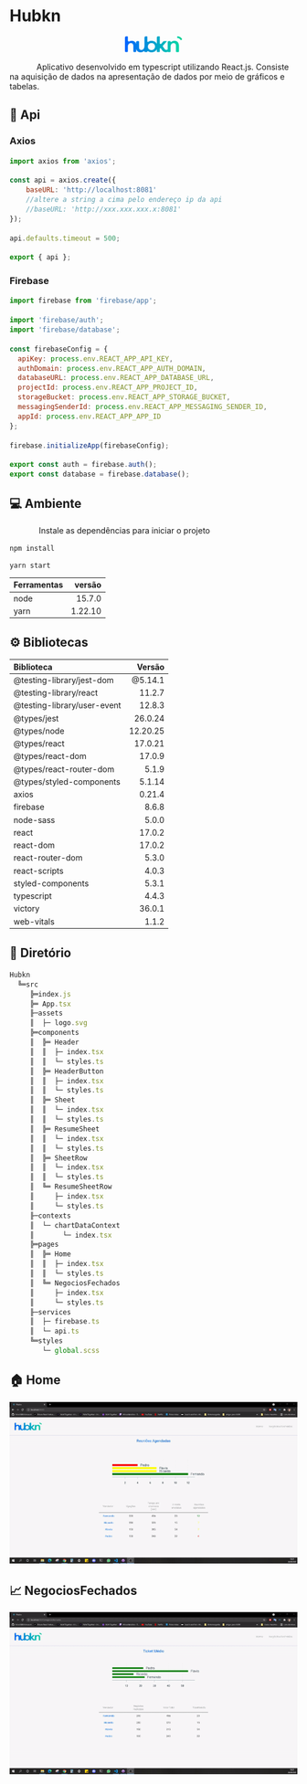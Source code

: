 # Hubkn

<p align="center">
<img src="Readme/logo.png" width="20%" />
</p>

&nbsp;&nbsp;&nbsp;&nbsp;&nbsp;&nbsp;&nbsp;&nbsp;&nbsp;&nbsp;&nbsp;&nbsp;Aplicativo desenvolvido em typescript utilizando React.js. Consiste na aquisição de dados na apresentação de dados por meio de gráficos e tabelas.

## 📡 Api

### Axios
```javascript
import axios from 'axios';

const api = axios.create({
	baseURL: 'http://localhost:8081'
	//altere a string a cima pelo endereço ip da api 
	//baseURL: 'http://xxx.xxx.xxx.x:8081'
});

api.defaults.timeout = 500;

export { api };
```

### Firebase
```javascript
import firebase from 'firebase/app';

import 'firebase/auth';
import 'firebase/database';

const firebaseConfig = {
  apiKey: process.env.REACT_APP_API_KEY,
  authDomain: process.env.REACT_APP_AUTH_DOMAIN,
  databaseURL: process.env.REACT_APP_DATABASE_URL,
  projectId: process.env.REACT_APP_PROJECT_ID,
  storageBucket: process.env.REACT_APP_STORAGE_BUCKET,
  messagingSenderId: process.env.REACT_APP_MESSAGING_SENDER_ID,
  appId: process.env.REACT_APP_APP_ID
};

firebase.initializeApp(firebaseConfig);

export const auth = firebase.auth();
export const database = firebase.database();
```
## 💻 Ambiente

&nbsp;&nbsp;&nbsp;&nbsp;&nbsp;&nbsp;&nbsp;&nbsp;&nbsp;&nbsp;&nbsp;&nbsp; Instale as dependências para iniciar o projeto

```
npm install
```
```
yarn start
```
Ferramentas | versão
:---        | ---:
node        | 15.7.0
yarn        |1.22.10


## ⚙ Bibliotecas

Biblioteca                  | Versão
:---                        | ---:
@testing-library/jest-dom   |@5.14.1                                                 
@testing-library/react      |11.2.7                                              
@testing-library/user-event |12.8.3                                                   
@types/jest                 |26.0.24                                    
@types/node                 |12.20.25                                     
@types/react                |17.0.21                                     
@types/react-dom            |17.0.9                                        
@types/react-router-dom     |5.1.9                                              
@types/styled-components    |5.1.14                                                
axios                       |0.21.4                             
firebase                    |8.6.8                               
node-sass                   |5.0.0                                
react                       |17.0.2                             
react-dom                   |17.0.2                                 
react-router-dom            |5.3.0                                       
react-scripts               |4.0.3                                    
styled-components           |5.3.1                                        
typescript                  |4.4.3                                 
victory                     |36.0.1                               
web-vitals                  |1.1.2

## 📁 Diretório
```javascript
Hubkn
  ╚═src
     ╠═index.js
     ╠═ App.tsx
     ╟─assets
     ║  ├─ logo.svg
     ╠═components
     ║  ╠═ Header
     ║  ║  ├─ index.tsx
     ║  ║  └─ styles.ts
     ║  ╠═ HeaderButton
     ║  ║  ├─ index.tsx
     ║  ║  └─ styles.ts
     ║  ╠═ Sheet
     ║  ║  └─ index.tsx
     ║  ║  └─ styles.ts
     ║  ╠═ ResumeSheet
     ║  ║  └─ index.tsx
     ║  ║  └─ styles.ts
     ║  ╠═ SheetRow
     ║  ║  └─ index.tsx
     ║  ║  └─ styles.ts
     ║  ╚═ ResumeSheetRow
     ║     ├─ index.tsx  
     ║     └─ styles.ts 
     ╟─contexts
     ║  └─ chartDataContext
     ║       └─ index.tsx
     ╠═pages
     ║  ╠═ Home
     ║  ║  ├─ index.tsx
     ║  ║  └─ styles.ts
     ║  ╚═ NegociosFechados
     ║     ├─ index.tsx
     ║     └─ styles.ts     
     ╟─services
     ║  ├─ firebase.ts
     ║  └─ api.ts
     ╚═styles
        └─ global.scss
```

## 🏠 Home

<p align= "center">
<img src="Readme/Home.gif"/>
</p>

## 📈 NegociosFechados

<p align= "center">
<img src="Readme/Negocios.gif"/>
</p>
